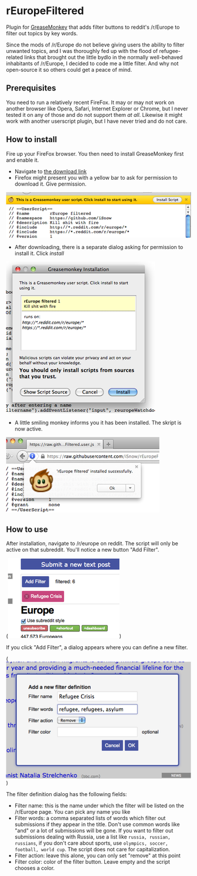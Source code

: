# rEuropeFiltered
Plugin for [GreaseMonkey](https://en.wikipedia.org/wiki/Greasemonkey) that adds filter buttons to reddit's /r/Europe to filter out topics by key words. 

Since the mods of /r/Europe do not believe giving users the ability to filter unwanted topics, and I was thoroughly fed up with the flood of refugee-related links that brought out the little bydlo in the normally well-behaved inhabitants of /r/Europe, I decided to code me a little filter. And why not open-source it so others could get a peace of mind.

## Prerequisites
You need to run a relatively recent FireFox. It may or may not work on another browser like Opera, Safari, Internet Explorer or Chrome, but I never tested it on any of those and do not support them *at all*. Likewise it might work with another userscript plugin, but I have never tried and do not care.

## How to install
Fire up your FireFox browser. You then need to install GreaseMonkey first and enable it. 

- Navigate to [the download link](https://raw.githubusercontent.com/iSnow/rEuropeFiltered/master/rEuropeFiltered.user.js)
- Firefox might present you with a yellow bar to ask for permission to download it. Give permission.

![Screenshot](/images/install02.png)

- After downloading, there is a separate dialog asking for permission to install it. Click *install*
 
![Screenshot](/images/install03.png)

- A little smiling monkey informs you it has been installed. The skript is now active.

![Screenshot](/images/install05.png)

## How to use
After installation, navigate to /r/europe on reddit. The script will only be active on that subreddit. You'll notice a new button "Add Filter".

(![Screenshot](/images/inaction.png)) 

If you click "Add Filter", a dialog appears where you can define a new filter.

(![Screenshot](/images/filterdefinition.png)) 

The filter definition dialog has the following fields:
- Filter name: this is the name under which the filter will be listed on the /r/Europe page. You can pick any name you like
- Filter words: a comma separated lists of words which filter out submissions if they appear in the title. Don't use common words like "and" or a lot of submissions will be gone. If you want to filter out submissions dealing with Russia, use a list like `russia, russian, russians`, if you don't care about sports, use `olympics, soccer, football, world cup`. The script does not care for capitalization.
- Filter action: leave this alone, you can only set "remove" at this point
- Filter color: color of the filter button. Leave empty and the script chooses a color.
